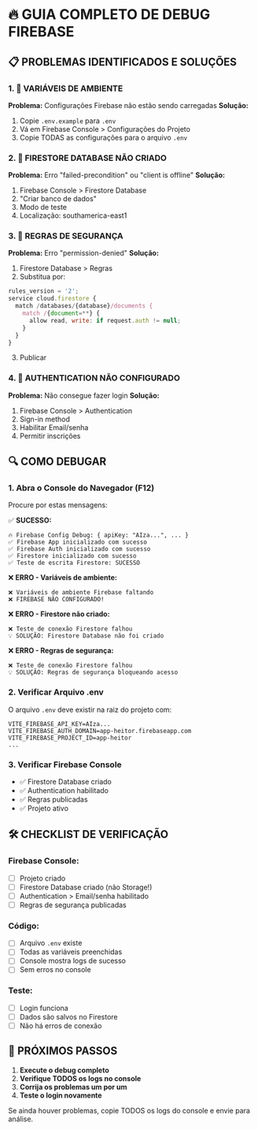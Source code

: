 # 🔥 GUIA COMPLETO DE DEBUG FIREBASE

## 📋 PROBLEMAS IDENTIFICADOS E SOLUÇÕES

### 1. 🚨 **VARIÁVEIS DE AMBIENTE**
**Problema:** Configurações Firebase não estão sendo carregadas
**Solução:**
1. Copie `.env.example` para `.env`
2. Vá em Firebase Console > Configurações do Projeto
3. Copie TODAS as configurações para o arquivo `.env`

### 2. 🚨 **FIRESTORE DATABASE NÃO CRIADO**
**Problema:** Erro "failed-precondition" ou "client is offline"
**Solução:**
1. Firebase Console > Firestore Database
2. "Criar banco de dados"
3. Modo de teste
4. Localização: southamerica-east1

### 3. 🚨 **REGRAS DE SEGURANÇA**
**Problema:** Erro "permission-denied"
**Solução:**
1. Firestore Database > Regras
2. Substitua por:
```javascript
rules_version = '2';
service cloud.firestore {
  match /databases/{database}/documents {
    match /{document=**} {
      allow read, write: if request.auth != null;
    }
  }
}
```
3. Publicar

### 4. 🚨 **AUTHENTICATION NÃO CONFIGURADO**
**Problema:** Não consegue fazer login
**Solução:**
1. Firebase Console > Authentication
2. Sign-in method
3. Habilitar Email/senha
4. Permitir inscrições

## 🔍 COMO DEBUGAR

### 1. **Abra o Console do Navegador (F12)**
Procure por estas mensagens:

✅ **SUCESSO:**
```
🔥 Firebase Config Debug: { apiKey: "AIza...", ... }
✅ Firebase App inicializado com sucesso
✅ Firebase Auth inicializado com sucesso
✅ Firestore inicializado com sucesso
✅ Teste de escrita Firestore: SUCESSO
```

❌ **ERRO - Variáveis de ambiente:**
```
❌ Variáveis de ambiente Firebase faltando
❌ FIREBASE NÃO CONFIGURADO!
```

❌ **ERRO - Firestore não criado:**
```
❌ Teste de conexão Firestore falhou
💡 SOLUÇÃO: Firestore Database não foi criado
```

❌ **ERRO - Regras de segurança:**
```
❌ Teste de conexão Firestore falhou
💡 SOLUÇÃO: Regras de segurança bloqueando acesso
```

### 2. **Verificar Arquivo .env**
O arquivo `.env` deve existir na raiz do projeto com:
```
VITE_FIREBASE_API_KEY=AIza...
VITE_FIREBASE_AUTH_DOMAIN=app-heitor.firebaseapp.com
VITE_FIREBASE_PROJECT_ID=app-heitor
...
```

### 3. **Verificar Firebase Console**
- ✅ Firestore Database criado
- ✅ Authentication habilitado
- ✅ Regras publicadas
- ✅ Projeto ativo

## 🛠️ CHECKLIST DE VERIFICAÇÃO

### Firebase Console:
- [ ] Projeto criado
- [ ] Firestore Database criado (não Storage!)
- [ ] Authentication > Email/senha habilitado
- [ ] Regras de segurança publicadas

### Código:
- [ ] Arquivo `.env` existe
- [ ] Todas as variáveis preenchidas
- [ ] Console mostra logs de sucesso
- [ ] Sem erros no console

### Teste:
- [ ] Login funciona
- [ ] Dados são salvos no Firestore
- [ ] Não há erros de conexão

## 🚀 PRÓXIMOS PASSOS

1. **Execute o debug completo**
2. **Verifique TODOS os logs no console**
3. **Corrija os problemas um por um**
4. **Teste o login novamente**

Se ainda houver problemas, copie TODOS os logs do console e envie para análise.